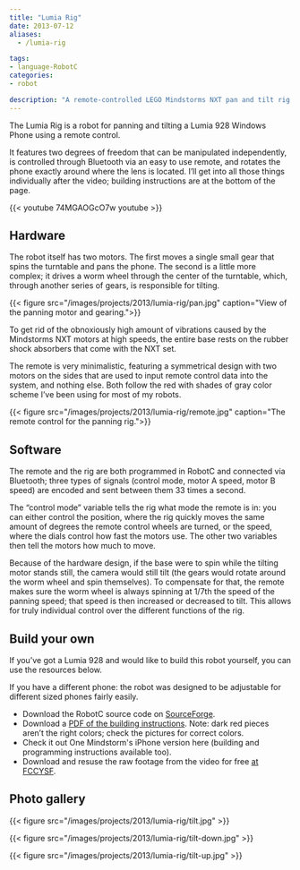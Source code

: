 ```yaml
---
title: "Lumia Rig"
date: 2013-07-12
aliases:
  - /lumia-rig

tags:
- language-RobotC
categories:
- robot

description: "A remote-controlled LEGO Mindstorms NXT pan and tilt rig for the camera on my phone."
---
```


The Lumia Rig is a robot for panning and tilting a Lumia 928 Windows Phone using a remote control.

It features two degrees of freedom that can be manipulated independently, is controlled through Bluetooth via an easy to use remote, and rotates the phone exactly around where the lens is located. I’ll get into all those things individually after the video; building instructions are at the bottom of the page.

{{< youtube 74MGAOGcO7w youtube >}}

## Hardware

The robot itself has two motors. The first moves a single small gear that spins the turntable and pans the phone. The second is a little more complex; it drives a worm wheel through the center of the turntable, which, through another series of gears, is responsible for tilting.

{{< figure src="/images/projects/2013/lumia-rig/pan.jpg" caption="View of the panning motor and gearing.">}}

To get rid of the obnoxiously high amount of vibrations caused by the Mindstorms NXT motors at high speeds, the entire base rests on the rubber shock absorbers that come with the NXT set.

The remote is very minimalistic, featuring a symmetrical design with two motors on the sides that are used to input remote control data into the system, and nothing else. Both follow the red with shades of gray color scheme I’ve been using for most of my robots.

{{< figure src="/images/projects/2013/lumia-rig/remote.jpg" caption="The remote control for the panning rig.">}}

## Software

The remote and the rig are both programmed in RobotC and connected via Bluetooth; three types of signals (control mode, motor A speed, motor B speed) are encoded and sent between them 33 times a second.

The “control mode” variable tells the rig what mode the remote is in: you can either control the position, where the rig quickly moves the same amount of degrees the remote control wheels are turned, or the speed, where the dials control how fast the motors use. The other two variables then tell the motors how much to move.

Because of the hardware design, if the base were to spin while the tilting motor stands still, the camera would still tilt (the gears would rotate around the worm wheel and spin themselves). To compensate for that, the remote makes sure the worm wheel is always spinning at 1/7th the speed of the panning speed; that speed is then increased or decreased to tilt. This allows for truly individual control over the different functions of the rig.

## Build your own

If you’ve got a Lumia 928 and would like to build this robot yourself, you can use the resources below.

If you have a different phone: the robot was designed to be adjustable for different sized phones fairly easily.

- Download the RobotC source code on [SourceForge](https://sourceforge.net/projects/leonoverweel/files/Lumia%20Rig/).
- Download a [PDF of the building instructions](https://skydrive.live.com/#!/view.aspx?cid=16928B5E67ACE46C&resid=16928B5E67ACE46C%214312&app=WordPdf). Note: dark red pieces aren’t the right colors; check the pictures for correct colors.
- Check it out One Mindstorm's iPhone version here (building and programming instructions available too).
- Download and resuse the raw footage from the video for free [at FCCYSF](http://www.youtube.com/playlist?list=PL5ko6Bid5lNfiAIVDslJ4ZgMtiKc6Mw0s).

## Photo gallery

{{< figure src="/images/projects/2013/lumia-rig/tilt.jpg" >}}

{{< figure src="/images/projects/2013/lumia-rig/tilt-down.jpg" >}}

{{< figure src="/images/projects/2013/lumia-rig/tilt-up.jpg" >}}
